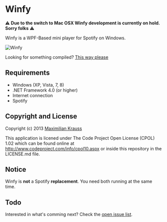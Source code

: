 Winfy
=====

:warning: **Due to the switch to Mac OSX Winfy development is currently on hold. Sorry folks** :warning:

Winfy is a WPF-Based mini player for Spotify on Windows.

![Winfy](http://f.cl.ly/items/1f0N2K2z1K2Y3L042C3G/Winfy.png)

Looking for something compiled? [This way please](http://krausshq.com/projects/Winfy)

## Requirements
* Windows (XP, Vista, 7, 8)
* .NET Framework 4.0 (or higher)
* Internet connection
* Spotify

## Copyright and License
Copyright (c) 2013 [Maximilian Krauss](http://krausshq.com)

This application is licened under The Code Project Open License (CPOL) 1.02 which can be found online at <http://www.codeproject.com/info/cpol10.aspx> or inside this repository in the LICENSE.md file.

## Notice
Winfy is **not** a Spotify **replacement**. You need both running at the same time.

## Todo
Interested in what's comming next? Check the [open issue list](https://github.com/maximilian-krauss/Winfy/issues?state=open).
